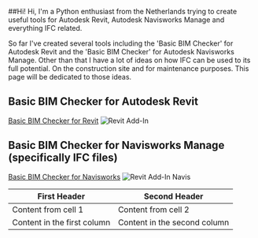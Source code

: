 ##Hi!
Hi, I'm a Python enthusiast from the Netherlands trying to create useful tools for Autodesk Revit, Autodesk Navisworks Manage and everything IFC related.

So far I've created several tools including the 'Basic BIM Checker' for Autodesk Revit and the 'Basic BIM Checker' for Autodesk Navisworks Manage. Other than that I have a lot of ideas on how IFC can be used to its full potential. On the construction site and for maintenance purposes. This page will be dedicated to those ideas.



##  Basic BIM Checker for Autodesk Revit
[Basic BIM Checker for Revit](https://github.com/C-Claus/Basic-BIM-Checker-for-Autodesk-Revit/blob/master/README.md)
![Revit Add-In](c-claus.github.io/images/Addln.png)

## Basic BIM Checker for Navisworks Manage (specifically IFC files)
[Basic BIM Checker for Navisworks](https://github.com/C-Claus/Basic-BIM-Checker-for-Autodesk-Navisworks-Manage/blob/master/README.md)
![Revit Add-In Navis](c-claus.github.io/images/basic_bim_checker_for_navisworks.png)





First Header | Second Header
------------ | -------------
Content from cell 1 | Content from cell 2
Content in the first column | Content in the second column
